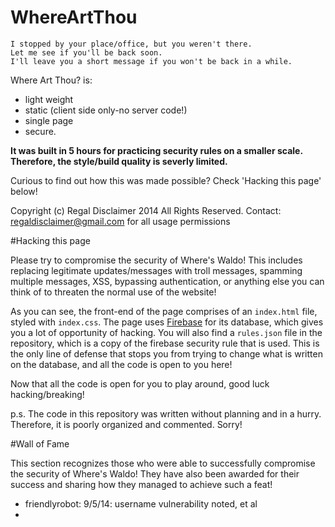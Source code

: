 WhereArtThou
============


```
I stopped by your place/office, but you weren't there. 
Let me see if you'll be back soon. 
I'll leave you a short message if you won't be back in a while.
```


Where Art Thou? is:

* light weight
* static (client side only-no server code!)
* single page
* secure.

**It was built in 5 hours for practicing security rules on a smaller scale. Therefore, the style/build quality is severly limited.**

Curious to find out how this was made possible? Check 'Hacking this page' below!


Copyright (c) Regal Disclaimer 2014 All Rights Reserved.
Contact: regaldisclaimer@gmail.com for all usage permissions


#Hacking this page

Please try to compromise the security of Where's Waldo! This includes replacing legitimate updates/messages with troll messages, spamming multiple messages, XSS, bypassing authentication, or anything else you can think of to threaten the normal use of the website!

As you can see, the front-end of the page comprises of an `index.html` file, styled with `index.css`. 
The page uses [Firebase](https://www.firebase.com) for its database, which gives you a lot of opportunity of hacking. 
You will also find a `rules.json` file in the repository, which is a copy of the firebase security rule that is used. 
This is the only line of defense that stops you from trying to change what is written on the database, and all the code is open to you here! 

Now that all the code is open for you to play around, good luck hacking/breaking!

p.s. The code in this repository was written without planning and in a hurry. Therefore, it is poorly organized and commented. Sorry!


#Wall of Fame

This section recognizes those who were able to successfully compromise the security of Where's Waldo! They have also been awarded for their success and sharing how they managed to achieve such a feat!

* friendlyrobot: 9/5/14: username vulnerability noted, et al
* 
